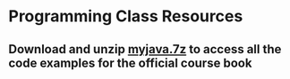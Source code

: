 # Programming Class Resources

## Download and unzip [myjava.7z](myjava.7z) to access all the code examples for the official course book

